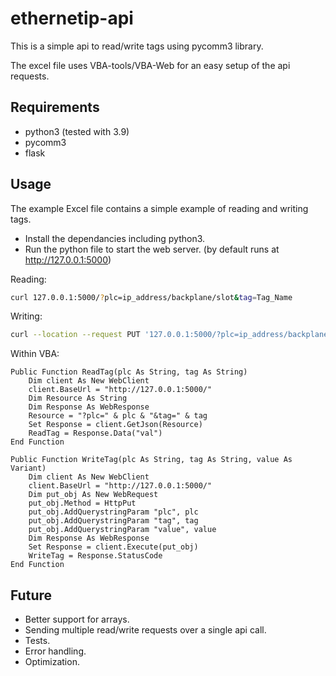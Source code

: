 # ethernetip-api

This is a simple api to read/write tags using pycomm3 library. 

The excel file uses VBA-tools/VBA-Web for an easy setup of the api requests.

## Requirements

- python3 (tested with 3.9)
- pycomm3
- flask

## Usage

The example Excel file contains a simple example of reading and writing tags.

- Install the dependancies including python3.
- Run the python file to start the web server. (by default runs at http://127.0.0.1:5000)

Reading:
```bash
curl 127.0.0.1:5000/?plc=ip_address/backplane/slot&tag=Tag_Name
```
Writing:
```bash
curl --location --request PUT '127.0.0.1:5000/?plc=ip_address/backplane/slot&tag=Tag_Name&value=0'
```


Within VBA:
```vba
Public Function ReadTag(plc As String, tag As String)
    Dim client As New WebClient
    client.BaseUrl = "http://127.0.0.1:5000/"
    Dim Resource As String
    Dim Response As WebResponse
    Resource = "?plc=" & plc & "&tag=" & tag
    Set Response = client.GetJson(Resource)
    ReadTag = Response.Data("val")
End Function

Public Function WriteTag(plc As String, tag As String, value As Variant)
    Dim client As New WebClient
    client.BaseUrl = "http://127.0.0.1:5000/"
    Dim put_obj As New WebRequest
    put_obj.Method = HttpPut
    put_obj.AddQuerystringParam "plc", plc
    put_obj.AddQuerystringParam "tag", tag
    put_obj.AddQuerystringParam "value", value
    Dim Response As WebResponse
    Set Response = client.Execute(put_obj)
    WriteTag = Response.StatusCode
End Function
```



## Future

- Better support for arrays.
- Sending multiple read/write requests over a single api call.
- Tests.
- Error handling.
- Optimization.
